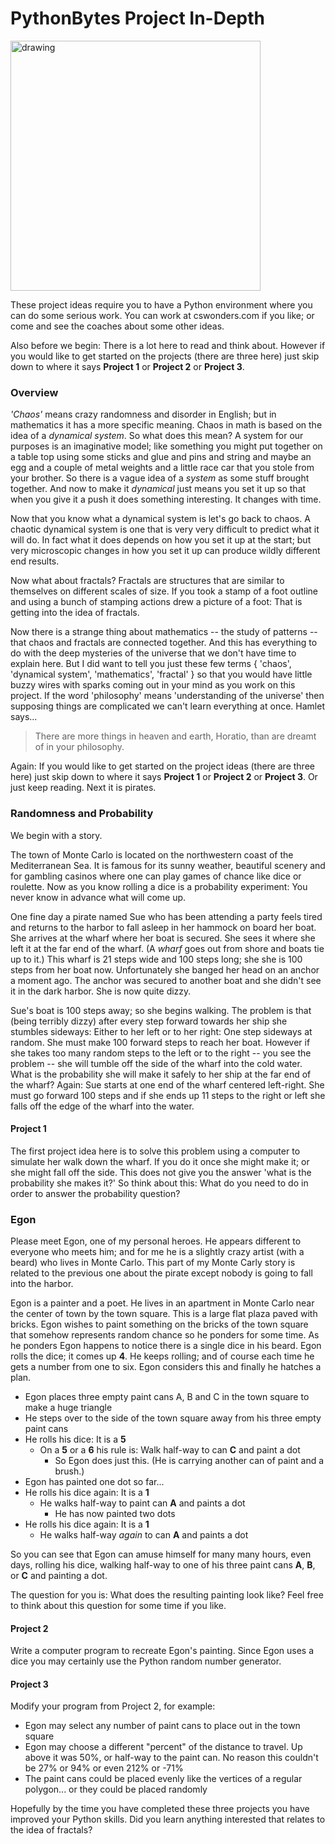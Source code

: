 # PythonBytes Project In-Depth


<img src="https://github.com/robfatland/othermathclub/blob/master/pythonbytes/projects/fractals-I/wharf.png" alt="drawing" width="400"/>


These project ideas require you to have a Python environment where you can do some serious work. You can
work at cswonders.com if you like; or come and see the coaches about some other ideas.


Also before we begin: There is a lot here to read and think about. However if you would like to get started on 
the projects (there are three here) just skip down to where it says **Project 1** or **Project 2** or **Project 3**.


### Overview


*'Chaos'* means crazy randomness and disorder in English; but in mathematics it has a more specific meaning. Chaos
in math is based on the idea of a *dynamical system*. So what does this mean? A system for our purposes is an
imaginative model; like something you might put together on a table top using some sticks and glue and pins and string
and maybe an egg and a couple of metal weights and a little race car that you stole from your brother. So there is
a vague idea of a *system* as some stuff brought together. And now to make it *dynamical* just means you set it 
up so that when you give it a push it does something interesting. It changes with time. 


Now that you know what a dynamical system is let's go back to chaos. A chaotic dynamical system is one that
is very very difficult to predict what it will do. In fact what it does depends on how you set it up at the 
start; but very microscopic changes in how you set it up can produce wildly different end results. 


Now what about fractals? Fractals are structures that are similar to themselves on different scales of size.
If you took a stamp of a foot outline and using a bunch of stamping actions drew a picture of a foot: That 
is getting into the idea of fractals. 


Now there is a strange thing about mathematics -- the study of patterns -- that chaos and fractals are connected
together. And this has everything to do with the deep mysteries of the universe that we don't have time to explain 
here. But I did want to tell you just these few terms { 'chaos', 'dynamical system', 'mathematics', 'fractal' }
so that you would have little buzzy wires with sparks coming out in your mind
as you work on this project. If the word 'philosophy' means 'understanding of the universe' then supposing things 
are complicated we can't learn everything at once. Hamlet says...


> There are more things in heaven and earth, Horatio, than are dreamt of in your philosophy. 


Again: If you would like to get started on the project ideas (there are three here) just skip down to where it 
says **Project 1** or **Project 2** or **Project 3**. Or just keep reading. Next it is pirates.


### Randomness and Probability


We begin with a story.


The town of Monte Carlo is located on the northwestern coast of 
the Mediterranean Sea. It is famous for its sunny weather, beautiful scenery and for 
gambling casinos where one can play games of chance like dice or roulette. Now as you know
rolling a dice is a probability experiment: You never know in advance what will come up.


One fine day a pirate named Sue who has been attending a party feels tired and returns to the harbor
to fall asleep in her hammock on board her boat. She arrives at the wharf where
her boat is secured. She sees it where she left it at the far end of the wharf. 
(A *wharf* goes out from shore and boats tie up to it.) This wharf is 21 steps wide and 
100 steps long; she she is 100 steps from her boat now. Unfortunately she banged her head on
an anchor a moment ago. The anchor was secured to another boat and she didn't see it in the dark harbor. 
She is now quite dizzy. 


Sue's boat is 100 steps away; so she begins walking.
The problem is that (being terribly dizzy) after every step forward towards her ship 
she stumbles sideways: Either to her left or to her right: One step sideways at random. 
She must make 100 forward steps to reach her boat. However if she takes
too many random steps to the left or to the right -- you see the problem -- she will tumble
off the side of the wharf into the cold water.
What is the probability she will make it safely to her ship at the far end of the 
wharf? Again: Sue starts at one end of the wharf centered left-right. She must go forward 
100 steps and if she ends up 11 steps to the right or left she falls off the edge
of the wharf into the water.


#### Project 1


The first project idea here is to solve this problem using a computer to simulate her 
walk down the wharf. If you do it once she might make it; or she might fall off the side.
This does not give you the answer 'what is the probability she makes it?' So think 
about this: What do you need to do in order to answer the probability question?



### Egon


Please meet Egon, one of my personal heroes. He appears different to everyone who meets him; and for me he is 
a slightly crazy artist (with a beard) who lives in Monte Carlo. This part of my Monte Carly story is
related to the previous one about the pirate except nobody is going to fall into 
the harbor. 


Egon is a painter and a poet. He lives in an apartment in Monte Carlo near the center
of town by the town square. This is a large flat plaza paved with bricks. Egon wishes to paint something 
on the bricks of the town square that somehow represents random chance so he ponders for some time. 
As he ponders Egon happens to notice there is a single dice in his beard. Egon rolls the dice; 
it comes up **4**. He keeps rolling; and of course each time he gets a number from one to six. 
Egon considers this and finally he hatches a plan. 


- Egon places three empty paint cans A, B and C in the town square to make a huge triangle
- He steps over to the side of the town square away from his three empty paint cans
- He rolls his dice: It is a **5**
  - On a **5** or a **6** his rule is: Walk half-way to can **C** and paint a dot
    - So Egon does just this. (He is carrying another can of paint and a brush.) 
- Egon has painted one dot so far...
- He rolls his dice again: It is a **1**
  - He walks half-way to paint can **A** and paints a dot
    - He has now painted two dots
 - He rolls his dice again: It is a **1**
   - He walks half-way *again* to can **A** and paints a dot


So you can see that Egon can amuse himself for many many hours, even days, rolling his dice, walking half-way to 
one of his three paint cans **A**, **B**, or **C** and painting a dot. 


The question for you is: What does the resulting painting look like? Feel free to think about this question for 
some time if you like. 


#### Project 2


Write a computer program to recreate Egon's painting. Since Egon uses a dice you may certainly use the Python random
number generator.


#### Project 3


Modify your program from Project 2, for example: 

- Egon may select any number of paint cans to place out in the town square
- Egon may choose a different "percent" of the distance to travel. Up above it was 50%, or half-way to the paint can. No reason this couldn't be 27% or 94% or even 212% or -71%
- The paint cans could be placed evenly like the vertices of a regular polygon... or they could be placed randomly


Hopefully by the time you have completed these three projects you have improved your Python skills. Did you 
learn anything interested that relates to the idea of fractals? 


